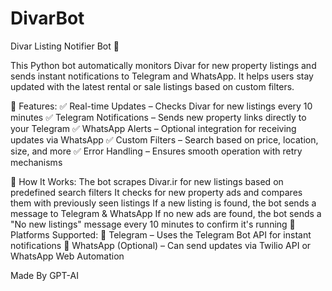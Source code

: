 # DivarBot
Divar Listing Notifier Bot 🚀


This Python bot automatically monitors Divar for new property listings and sends instant notifications to Telegram and WhatsApp. It helps users stay updated with the latest rental or sale listings based on custom filters.

🔹 Features:
✅ Real-time Updates – Checks Divar for new listings every 10 minutes
✅ Telegram Notifications – Sends new property links directly to your Telegram
✅ WhatsApp Alerts – Optional integration for receiving updates via WhatsApp
✅ Custom Filters – Search based on price, location, size, and more
✅ Error Handling – Ensures smooth operation with retry mechanisms

🔹 How It Works:
The bot scrapes Divar.ir for new listings based on predefined search filters
It checks for new property ads and compares them with previously seen listings
If a new listing is found, the bot sends a message to Telegram & WhatsApp
If no new ads are found, the bot sends a "No new listings" message every 10 minutes to confirm it's running
🔹 Platforms Supported:
🔹 Telegram – Uses the Telegram Bot API for instant notifications
🔹 WhatsApp (Optional) – Can send updates via Twilio API or WhatsApp Web Automation




Made By GPT-AI
